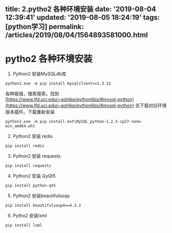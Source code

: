 title: 2.pytho2 各种环境安装
date: '2019-08-04 12:39:41'
updated: '2019-08-05 18:24:19'
tags: [python学习]
permalink: /articles/2019/08/04/1564893581000.html
---
# pytho2 各种环境安装

1.  Python2 安装MySQLdb库

```
python2.exe -m pip install mysqlclient==1.3.12
```
各种报错，搜索搜索，找到
[https://www.lfd.uci.edu/~gohlke/pythonlibs/#mysql-python](https://www.lfd.uci.edu/~gohlke/pythonlibs/#mysql-python)
去下载对应环境版本插件。下载重新安装
```
python2.exe -m pip install ext\MySQL_python-1.2.5-cp27-none-win_amd64.whl
```
2. Python2 安装 redis
```
pip install redis
```
3. Python2 安装 requests
```
pip install requests
```
4. Python2 安装 QyQt5
```
pip install python-qt5
```
5. Python2 安装beautifulsoap
```
pip install beautifulsoup4==4.3.2
```
6. Pytho2 安装lxml
```
pip install lxml
```